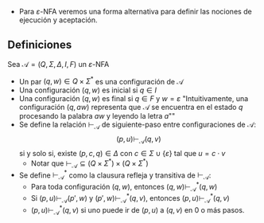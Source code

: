 - Para $\varepsilon$-NFA veremos una forma alternativa para definir las nociones de ejecución y aceptación.
## Definiciones
Sea $\mathcal{A}=(Q,\Sigma,\Delta,I,F)$ un $\varepsilon$-NFA
- Un par $(q,w)\in Q\times\Sigma^*$ es una configuración de $\mathcal{A}$
- Una configuración $(q,w)$ es inicial si $q\in I$
- Una configuración $(q,w)$ es final si $q\in F$ y $w=\varepsilon$
"Intuitivamente, una configuración $(q,aw)$ representa que $\mathcal{A}$ se encuentra en el estado $q$ procesando la palabra $aw$ y leyendo la letra $a$""
- Se define la relación $\vdash_\mathcal{A}$ de siguiente-paso entre configuraciones de $\mathcal{A}$: $$(p,u)\vdash_\mathcal{A}(q,v)$$ si y solo si, existe $(p,c,q)\in\Delta$ con $c\in\Sigma\cup\{\varepsilon\}$ tal que $u=c\cdot v$
	- Notar que $\vdash_\mathcal{A}\subseteq (Q\times\Sigma^*)\times(Q\times\Sigma^*)$
- Se define $\vdash_\mathcal{A}^*$ como la clausura refleja y transitiva de $\vdash_\mathcal{A}$:
	- Para toda configuración $(q,w)$, entonces $(q,w)\vdash_\mathcal{A}^*(q,w)$
	- Si $(p,u)\vdash_\mathcal{A}(p',w)$ y $(p',w)\vdash_\mathcal{A}^*(q,v)$, entonces $(p,u)\vdash_\mathcal{A}^*(q,v)$
	- $(p,u)\vdash_\mathcal{A}^*(q,v)$ si uno puede ir de $(p,u)$ a $(q,v)$ en 0 o más pasos.